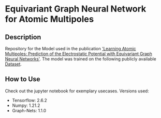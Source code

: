 # Equivariant Graph Neural Network for Atomic Multipoles

## Description
Repository for the Model used in the publication ['Learning Atomic Multipoles: Prediction of the Electrostatic Potential with Equivariant Graph Neural Networks'](https://arxiv.org/abs/2110.05417).
The model was trained on the following publicly available [Dataset](https://www.research-collection.ethz.ch/handle/20.500.11850/509052).


## How to Use
Check out the jupyter notebook for exemplary usecases.
Versions used:
- Tensorflow: 2.6.2
- Numpy: 1.21.2
- Graph-Nets: 1.1.0
